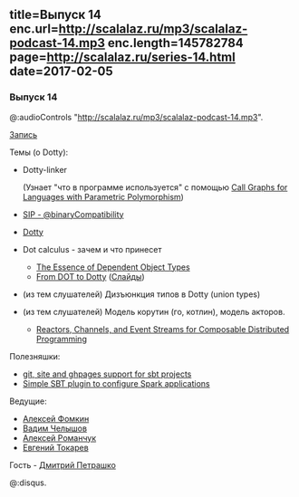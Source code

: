 title=Выпуск 14
enc.url=http://scalalaz.ru/mp3/scalalaz-podcast-14.mp3
enc.length=145782784
page=http://scalalaz.ru/series-14.html
date=2017-02-05
----
### Выпуск 14

@:audioControls "http://scalalaz.ru/mp3/scalalaz-podcast-14.mp3".

[Запись](http://scalalaz.ru/mp3/scalalaz-podcast-14.mp3)

Темы (о Dotty):

- Dotty-linker

  (Узнает "что в программе используется" с помощью [Call Graphs for Languages with Parametric Polymorphism](http://plg.uwaterloo.ca/~olhotak/pubs/oopsla16.pdf))

- [SIP - @binaryCompatibility](https://github.com/scala/scala.github.com/pull/654)

- [Dotty](http://dotty.epfl.ch)

- Dot calculus - зачем и что принесет
    - [The Essence of Dependent Object Types](https://infoscience.epfl.ch/record/215280/files/paper_1.pdf)
    - [From DOT to Dotty](https://skillsmatter.com/skillscasts/8866-from-dot-to-dotty) ([Слайды](http://www.slideshare.net/Odersky/from-dot-to-dotty))
    
- (из тем слушателей) Дизъюнкция типов в Dotty (union types)

- (из тем слушателей) Модель корутин (го, котлин), модель акторов.
    - [Reactors, Channels, and Event Streams for Composable Distributed Programming](http://axel22.github.io/resources/docs/reactors.pdf)
    
Полезняшки:

- [git, site and ghpages support for sbt projects](https://github.com/sbt/sbt-ghpages)
- [Simple SBT plugin to configure Spark applications](https://github.com/alonsodomin/sbt-spark)

Ведущие:

- [Алексей Фомкин](http://github.com/fomkin)
- [Вадим Челышов](http://github.com/dos65)
- [Алексей Романчук](http://github.com/13h3r)
- [Евгений Токарев](http://github.com/strobe)

Гость - [Дмитрий Петрашко](https://github.com/darkdimius)

@:disqus.
